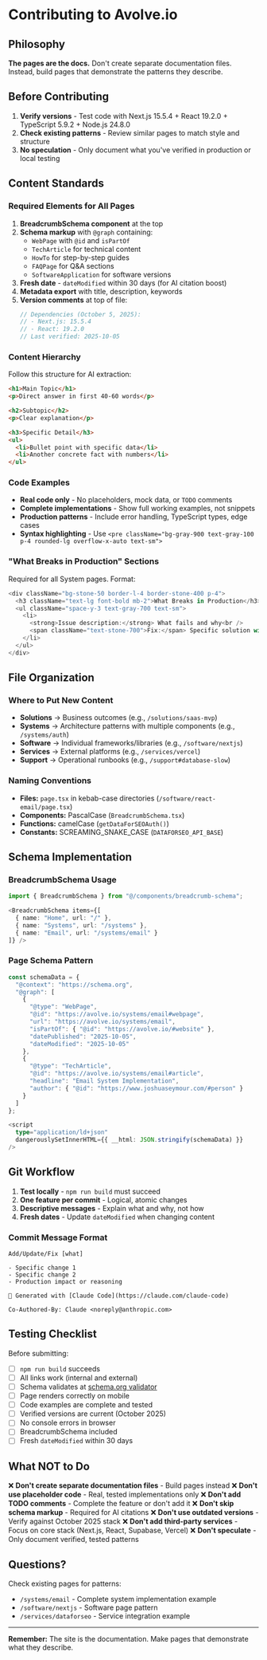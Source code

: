 # Contributing to Avolve.io

## Philosophy

**The pages are the docs.** Don't create separate documentation files. Instead, build pages that demonstrate the patterns they describe.

## Before Contributing

1. **Verify versions** - Test code with Next.js 15.5.4 + React 19.2.0 + TypeScript 5.9.2 + Node.js 24.8.0
2. **Check existing patterns** - Review similar pages to match style and structure
3. **No speculation** - Only document what you've verified in production or local testing

## Content Standards

### Required Elements for All Pages

1. **BreadcrumbSchema component** at the top
2. **Schema markup** with `@graph` containing:
   - `WebPage` with `@id` and `isPartOf`
   - `TechArticle` for technical content
   - `HowTo` for step-by-step guides
   - `FAQPage` for Q&A sections
   - `SoftwareApplication` for software versions
3. **Fresh date** - `dateModified` within 30 days (for AI citation boost)
4. **Metadata export** with title, description, keywords
5. **Version comments** at top of file:
   ```typescript
   // Dependencies (October 5, 2025):
   // - Next.js: 15.5.4
   // - React: 19.2.0
   // Last verified: 2025-10-05
   ```

### Content Hierarchy

Follow this structure for AI extraction:

```markdown
<h1>Main Topic</h1>
<p>Direct answer in first 40-60 words</p>

<h2>Subtopic</h2>
<p>Clear explanation</p>

<h3>Specific Detail</h3>
<ul>
  <li>Bullet point with specific data</li>
  <li>Another concrete fact with numbers</li>
</ul>
```

### Code Examples

- **Real code only** - No placeholders, mock data, or `TODO` comments
- **Complete implementations** - Show full working examples, not snippets
- **Production patterns** - Include error handling, TypeScript types, edge cases
- **Syntax highlighting** - Use `<pre className="bg-gray-900 text-gray-100 p-4 rounded-lg overflow-x-auto text-sm">`

### "What Breaks in Production" Sections

Required for all System pages. Format:

```typescript
<div className="bg-stone-50 border-l-4 border-stone-400 p-4">
  <h3 className="text-lg font-bold mb-2">What Breaks in Production</h3>
  <ul className="space-y-3 text-gray-700 text-sm">
    <li>
      <strong>Issue description:</strong> What fails and why<br />
      <span className="text-stone-700">Fix:</span> Specific solution with code
    </li>
  </ul>
</div>
```

## File Organization

### Where to Put New Content

- **Solutions** → Business outcomes (e.g., `/solutions/saas-mvp`)
- **Systems** → Architecture patterns with multiple components (e.g., `/systems/auth`)
- **Software** → Individual frameworks/libraries (e.g., `/software/nextjs`)
- **Services** → External platforms (e.g., `/services/vercel`)
- **Support** → Operational runbooks (e.g., `/support#database-slow`)

### Naming Conventions

- **Files:** `page.tsx` in kebab-case directories (`/software/react-email/page.tsx`)
- **Components:** PascalCase (`BreadcrumbSchema.tsx`)
- **Functions:** camelCase (`getDataForSEOAuth()`)
- **Constants:** SCREAMING_SNAKE_CASE (`DATAFORSEO_API_BASE`)

## Schema Implementation

### BreadcrumbSchema Usage

```typescript
import { BreadcrumbSchema } from "@/components/breadcrumb-schema";

<BreadcrumbSchema items={[
  { name: "Home", url: "/" },
  { name: "Systems", url: "/systems" },
  { name: "Email", url: "/systems/email" }
]} />
```

### Page Schema Pattern

```typescript
const schemaData = {
  "@context": "https://schema.org",
  "@graph": [
    {
      "@type": "WebPage",
      "@id": "https://avolve.io/systems/email#webpage",
      "url": "https://avolve.io/systems/email",
      "isPartOf": { "@id": "https://avolve.io/#website" },
      "datePublished": "2025-10-05",
      "dateModified": "2025-10-05"
    },
    {
      "@type": "TechArticle",
      "@id": "https://avolve.io/systems/email#article",
      "headline": "Email System Implementation",
      "author": { "@id": "https://www.joshuaseymour.com/#person" }
    }
  ]
};

<script
  type="application/ld+json"
  dangerouslySetInnerHTML={{ __html: JSON.stringify(schemaData) }}
/>
```

## Git Workflow

1. **Test locally** - `npm run build` must succeed
2. **One feature per commit** - Logical, atomic changes
3. **Descriptive messages** - Explain what and why, not how
4. **Fresh dates** - Update `dateModified` when changing content

### Commit Message Format

```
Add/Update/Fix [what]

- Specific change 1
- Specific change 2
- Production impact or reasoning

🤖 Generated with [Claude Code](https://claude.com/claude-code)

Co-Authored-By: Claude <noreply@anthropic.com>
```

## Testing Checklist

Before submitting:

- [ ] `npm run build` succeeds
- [ ] All links work (internal and external)
- [ ] Schema validates at [schema.org validator](https://validator.schema.org/)
- [ ] Page renders correctly on mobile
- [ ] Code examples are complete and tested
- [ ] Verified versions are current (October 2025)
- [ ] No console errors in browser
- [ ] BreadcrumbSchema included
- [ ] Fresh `dateModified` within 30 days

## What NOT to Do

❌ **Don't create separate documentation files** - Build pages instead
❌ **Don't use placeholder code** - Real, tested implementations only
❌ **Don't add TODO comments** - Complete the feature or don't add it
❌ **Don't skip schema markup** - Required for AI citations
❌ **Don't use outdated versions** - Verify against October 2025 stack
❌ **Don't add third-party services** - Focus on core stack (Next.js, React, Supabase, Vercel)
❌ **Don't speculate** - Only document verified, tested patterns

## Questions?

Check existing pages for patterns:
- `/systems/email` - Complete system implementation example
- `/software/nextjs` - Software page pattern
- `/services/dataforseo` - Service integration example

---

**Remember:** The site is the documentation. Make pages that demonstrate what they describe.
